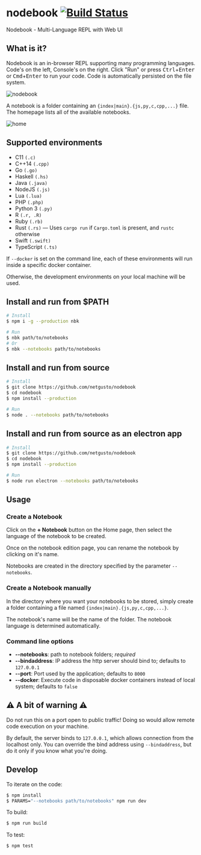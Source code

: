 # nodebook [![Build Status](https://travis-ci.com/netgusto/nodebook.svg?branch=master)](https://travis-ci.com/netgusto/nodebook)

Nodebook - Multi-Language REPL with Web UI

## What is it?

Nodebook is an in-browser REPL supporting many programming languages. Code's on the left, Console's on the right. Click "Run" or press <kbd>Ctrl</kbd>+<kbd>Enter</kbd> or <kbd>Cmd</kbd>+<kbd>Enter</kbd> to run your code.
Code is automatically persisted on the file system.

![nodebook](https://user-images.githubusercontent.com/4974818/45320903-2cdec280-b544-11e8-9b2e-067b646de751.png)

A notebook is a folder containing an `{index|main}.{js,py,c,cpp,...}` file. The homepage lists all of the available notebooks.

![home](https://user-images.githubusercontent.com/4974818/45383977-fde05380-b60c-11e8-91cc-06548dd4fae8.png)

## Supported environments

* C11 `(.c)`
* C++14 `(.cpp)`
* Go `(.go)`
* Haskell `(.hs)`
* Java `(.java)`
* NodeJS `(.js)`
* Lua `(.lua)`
* PHP `(.php)`
* Python 3 `(.py)`
* R `(.r, .R)`
* Ruby `(.rb)`
* Rust `(.rs)` — Uses `cargo run` if `Cargo.toml` is present, and `rustc` otherwise
* Swift `(.swift)`
* TypeScript `(.ts)`

If `--docker` is set on the command line, each of these environments will run inside a specific docker container.

Otherwise, the development environments on your local machine will be used.

## Install and run from $PATH

```bash
# Install
$ npm i -g --production nbk

# Run
$ nbk path/to/notebooks
# Or
$ nbk --notebooks path/to/notebooks
```

## Install and run from source

```bash
# Install
$ git clone https://github.com/netgusto/nodebook
$ cd nodebook
$ npm install --production

# Run
$ node . --notebooks path/to/notebooks
```

## Install and run from source as an electron app

```bash
# Install
$ git clone https://github.com/netgusto/nodebook
$ cd nodebook
$ npm install --production

# Run
$ node run electron --notebooks path/to/notebooks
```

## Usage

### Create a Notebook

Click on the **+ Notebook** button on the Home page, then select the language of the notebook to be created.

Once on the notebook edition page, you can rename the notebook by clicking on it's name.

Notebooks are created in the directory specified by the parameter `--notebooks`.

### Create a Notebook manually

In the directory where you want your notebooks to be stored, simply create a folder containing a file named `{index|main}.{js,py,c,cpp,...}`.

The notebook's name will be the name of the folder. The notebook language is determined automatically.

### Command line options

* **--notebooks**: path to notebook folders; *required*
* **--bindaddress**: IP address the http server should bind to; defaults to `127.0.0.1`
* **--port**: Port used by the application; defaults to `8000`
* **--docker**: Execute code in disposable docker containers instead of local system; defaults to `false`

## ⚠️ A bit of warning ⚠️

Do not run this on a port open to public traffic! Doing so would allow remote code execution on your machine.

By default, the server binds to `127.0.0.1`, which allows connection from the localhost only. You can override the bind address using `--bindaddress`, but do it only if you know what you're doing.

## Develop

To iterate on the code:

```bash
$ npm install
$ PARAMS="--notebooks path/to/notebooks" npm run dev
```

To build:

```bash
$ npm run build
```

To test:

```bash
$ npm test
```

